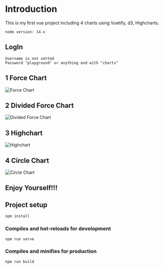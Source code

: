 # Introduction
This is my first vue project including 4 charts using Vuetify, d3, Highcharts.
```
node version: 14.x
```

## LogIn
```
Username is not setted
Password "playground" or anything end with "charts"
```

## 1 Force Chart
![](https://github.com/LonginusJi/VueProject/raw/master/img/ForceChart.png "Force Chart")

## 2 Divided Force Chart
![](https://github.com/LonginusJi/VueProject/raw/master/img/DividedForce.png "Divided Force Chart")

## 3 Highchart
![](https://github.com/LonginusJi/VueProject/raw/master/img/Highchart.png "Highchart")

## 4 Circle Chart
![](https://github.com/LonginusJi/VueProject/raw/master/img/CircleChart.png "Circle Chart")

## Enjoy Yourself!!!

## Project setup
```
npm install
```

### Compiles and hot-reloads for development
```
npm run serve
```

### Compiles and minifies for production
```
npm run build
```

